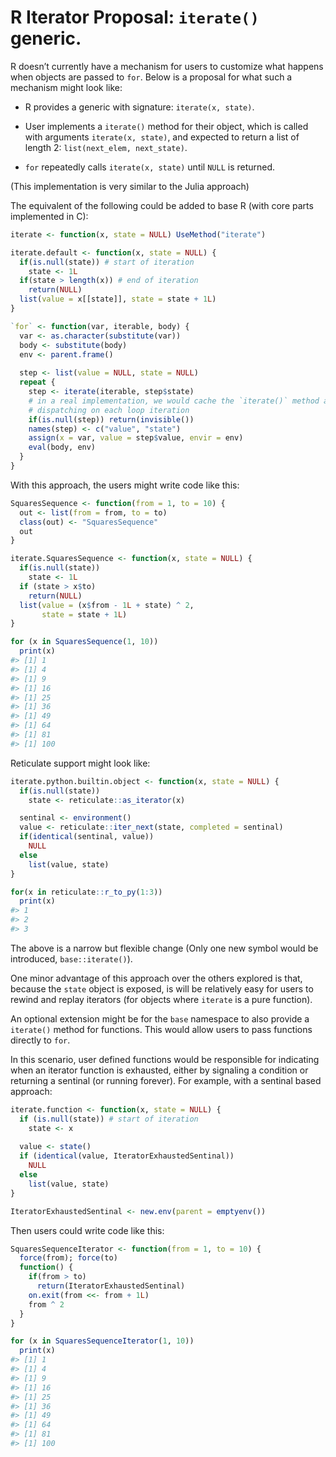 
<!-- README.md is generated from README.Rmd. Please edit that file -->

# R Iterator Proposal: `iterate()` generic.

R doesn’t currently have a mechanism for users to customize what happens
when objects are passed to `for`. Below is a proposal for what such a
mechanism might look like:

-   R provides a generic with signature: `iterate(x, state)`.

-   User implements a `iterate()` method for their object, which is
    called with arguments `iterate(x, state)`, and expected to return a
    list of length 2: `list(next_elem, next_state)`.

-   `for` repeatedly calls `iterate(x, state)` until `NULL` is returned.

(This implementation is very similar to the Julia approach)

The equivalent of the following could be added to base R (with core
parts implemented in C):

``` r
iterate <- function(x, state = NULL) UseMethod("iterate")

iterate.default <- function(x, state = NULL) {
  if(is.null(state)) # start of iteration
    state <- 1L
  if(state > length(x)) # end of iteration
    return(NULL) 
  list(value = x[[state]], state = state + 1L)
}

`for` <- function(var, iterable, body) {
  var <- as.character(substitute(var))
  body <- substitute(body)
  env <- parent.frame()
  
  step <- list(value = NULL, state = NULL)
  repeat {
    step <- iterate(iterable, step$state) 
    # in a real implementation, we would cache the `iterate()` method and avoid
    # dispatching on each loop iteration
    if(is.null(step)) return(invisible())
    names(step) <- c("value", "state")
    assign(x = var, value = step$value, envir = env)
    eval(body, env)
  }
}
```

With this approach, the users might write code like this:

``` r
SquaresSequence <- function(from = 1, to = 10) {
  out <- list(from = from, to = to)
  class(out) <- "SquaresSequence"
  out
}

iterate.SquaresSequence <- function(x, state = NULL) {
  if(is.null(state))
    state <- 1L
  if (state > x$to)
    return(NULL)
  list(value = (x$from - 1L + state) ^ 2, 
       state = state + 1L)
}

for (x in SquaresSequence(1, 10))
  print(x)
#> [1] 1
#> [1] 4
#> [1] 9
#> [1] 16
#> [1] 25
#> [1] 36
#> [1] 49
#> [1] 64
#> [1] 81
#> [1] 100
```

Reticulate support might look like:

``` r
iterate.python.builtin.object <- function(x, state = NULL) {
  if(is.null(state))
    state <- reticulate::as_iterator(x)

  sentinal <- environment()
  value <- reticulate::iter_next(state, completed = sentinal)
  if(identical(sentinal, value))
    NULL
  else
    list(value, state)
}

for(x in reticulate::r_to_py(1:3))
  print(x)
#> 1
#> 2
#> 3
```

The above is a narrow but flexible change (Only one new symbol would be
introduced, `base::iterate()`).

One minor advantage of this approach over the others explored is that,
because the `state` object is exposed, is will be relatively easy for
users to rewind and replay iterators (for objects where `iterate` is a
pure function).

An optional extension might be for the `base` namespace to also provide
a `iterate()` method for functions. This would allow users to pass
functions directly to `for`.

In this scenario, user defined functions would be responsible for
indicating when an iterator function is exhausted, either by signaling a
condition or returning a sentinal (or running forever). For example,
with a sentinal based approach:

``` r
iterate.function <- function(x, state = NULL) {
  if (is.null(state)) # start of iteration
    state <- x
  
  value <- state()
  if (identical(value, IteratorExhaustedSentinal))
    NULL
  else
    list(value, state)
}

IteratorExhaustedSentinal <- new.env(parent = emptyenv())
```

Then users could write code like this:

``` r
SquaresSequenceIterator <- function(from = 1, to = 10) {
  force(from); force(to)
  function() {
    if(from > to)
      return(IteratorExhaustedSentinal)
    on.exit(from <<- from + 1L)
    from ^ 2
  }
}

for (x in SquaresSequenceIterator(1, 10))
  print(x)
#> [1] 1
#> [1] 4
#> [1] 9
#> [1] 16
#> [1] 25
#> [1] 36
#> [1] 49
#> [1] 64
#> [1] 81
#> [1] 100
```
